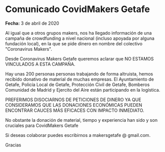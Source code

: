 # Comunicado CovidMakers Getafe

**Fecha:** 3 de abril de 2020

Al igual que a otros grupos makers, nos ha llegado información de una campaña de crowdfunding a nivel nacional (incluso apoyada por alguna fundación local), en la que se pide dinero en nombre del colectivo "Coronavirus Makers".

Desde Coronavirus Makers Getafe queremos aclarar que NO ESTAMOS VINCULADOS A ESTA CAMPAÑA.

Hay unas 200 personas personas trabajando de forma altruista, hemos recibido donativo de material de muchas empresas. El Ayuntamiento de Getafe, Policía Local de Getafe, Protección Civil de Getafe, Bomberos Comunidad de Madrid y Ejercito del Aire están participando en la logística.

PREFERIMOS DISOCIARNOS DE PETICIONES DE DINERO YA QUE CONSIDERAMOS QUE LAS DONACIONES ECONÓMICAS PUEDEN ENCONTRAR CAUCES MÁS EFICACES CON IMPACTO INMEDIATO.

No obstante la donación de material, tiempo y experiencia han sido y son cruciales para CovidMakers Getafe

Si deseas colaborar puedes escribirnos a makersgetafe @ gmail.com.

Gracias